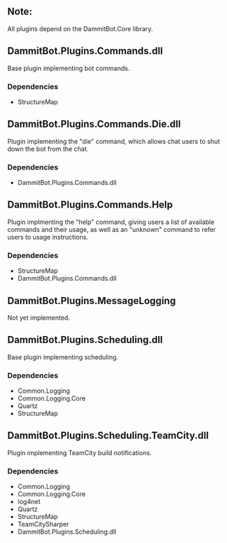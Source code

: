 ## Note:

All plugins depend on the DammitBot.Core library.  

## DammitBot.Plugins.Commands.dll

Base plugin implementing bot commands.

### Dependencies

- StructureMap

## DammitBot.Plugins.Commands.Die.dll

Plugin implementing the "die" command, which allows chat users to shut down the bot from the chat.

### Dependencies

- DammitBot.Plugins.Commands.dll

## DammitBot.Plugins.Commands.Help

Plugin implmenting the "help" command, giving users a list of available commands and their usage, as well as an "unknown" command to refer users to usage instructions.

### Dependencies

- StructureMap
- DammitBot.Plugins.Commands.dll

## DammitBot.Plugins.MessageLogging

Not yet implemented.

## DammitBot.Plugins.Scheduling.dll

Base plugin implementing scheduling.

### Dependencies

- Common.Logging
- Common.Logging.Core
- Quartz
- StructureMap

## DammitBot.Plugins.Scheduling.TeamCity.dll

Plugin implementing TeamCity build notifications.

### Dependencies

- Common.Logging
- Common.Logging.Core
- log4net
- Quartz
- StructureMap
- TeamCitySharper
- DammitBot.Plugins.Scheduling.dll
